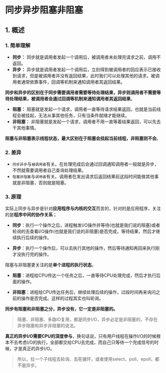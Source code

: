 # 同步异步阻塞非阻塞

## 1. 概述

### 1. 简单理解

- **同步：** 同步就是调用者发起一个调用后，被调用者未处理完请求之前，调用不返回。
- **异步：** 异步就是调用者发起一个调用后，立刻得到被调用者的回应表示已接收到请求，但是被调用者并没有返回结果，此时我们可以处理其他的请求，被调用者通常依靠事件，回调等机制来通知调用者其返回结果。

**同步和异步的区别在于同步需要调用者需要等待处理结果，异步则调用者不需要等待处理结果，被调用者会通过回调等机制来通知调用者其返回结果**。

- **阻塞：** 阻塞就是发起一个请求，调用者一直等待请求结果返回，也就是当前线程会被挂起，无法从事其他任务，只有当条件就绪才能继续。
- **非阻塞：** 非阻塞就是发起一个请求，调用者不用一直等着结果返回，可以先去干其他事情。

**阻塞与非阻塞表示线程状态，最大区别在于阻塞会挂起当前线程，非阻塞则不会**。



### 2. 差异

* `同步异步`与`被调用者`有关。在处理完成后会通过回调通知调用者一般就是异步，不然就需要调用者自己查询处理结果。
* `阻塞非阻塞`与`调用者`有关。调用者在发出请求后返回结果前这段时间能做其他事就是非阻塞，否则就是阻塞。



### 3. 原理

实际上同步与异步是针对**应用程序与内核的交互**而言的，针对的是应用程序，关注的是**程序中间的协作关系**；

* **同步**：执行一个操作之后，进程触发I/O操作并等待(也就是我们说的阻塞)或者轮询的去查看I/O操作(也就是我们说的非阻塞)是否完成，等待结果，然后才继续执行后续的操作。

* **异步**：执行一个操作后，可以去执行其他的操作，然后等待通知再回来执行刚才没执行完的操作。

阻塞与非阻塞更关注的是**单个进程的执行状态**。

* **阻塞**：进程给CPU传达一个任务之后，一直等待CPU处理完成，然后才执行后面的操作。

* **非阻塞**：进程给CPU传达任务后，继续处理后续的操作，过段时间再来询问之前的操作是否完成。这样的过程其实也叫轮询。



**同步有阻塞和非阻塞之分，异步没有，它一定是非阻塞的。**

> 阻塞、非阻塞、多路IO复用，都是同步I/O，异步必定是非阻塞的，不存在异步阻塞和异步非阻塞的说法。

**真正的异步I/O需要CPU的深度参与**，换句话说，只有用户线程在操作I/O的时候根本不去考虑I/O的执行，全部都交给CPU去完成，而自己只等待一个完成信号的时候，才是真正的异步I/O。

>所以，拉一个子线程去轮询、去死循环，或者使用select、poll、epoll，都不是异步。

